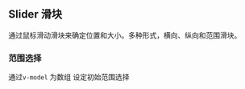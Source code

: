 <div class="demo-header">
<p class="overviewicon">
  <span class="wapi-business-slider"/>
</p>

## Slider 滑块

<nova-uxlink widget-name="Slider"></nova-uxlink>

通过鼠标滑动滑块来确定位置和大小。多种形式，横向、纵向和范围滑块。
</div>

### 范围选择

通过`v-model` 为数组 设定初始范围选择

<nova-demo-view link="slider/range-select"></nova-demo-view>

<br>

